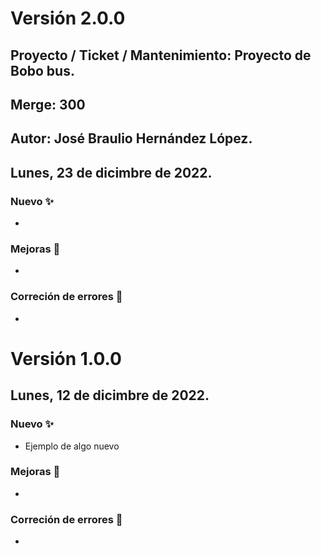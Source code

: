 # Versión 2.0.0

## Proyecto / Ticket / Mantenimiento: Proyecto de Bobo bus.

## Merge: 300

## Autor: José Braulio Hernández López.

## Lunes, 23 de dicimbre de 2022.

### Nuevo ✨

- 

### Mejoras 🙌

-

### Correción de errores 🐛

-

<!---

Cada vez que se realicen cambios en este archivo, es necesario dejar la versión y descripción 
del anterior compañero para llevar como una especie de historico de los cambios.

Dejo el cascarón:

# Versión X.Y.Z

## Lunes, 12 de dicimbre de 2022.

### Nuevo ✨

-

### Mejoras 🙌

-

### Correción de errores 🐛

-
--->

<!---

  Cambiar el número de versión de acuerdo a estas caracteristicas:

    El primero (X) se le conoce como versión mayor y nos indica la versión principal del software. Ejemplo: 1.0.0, 3.0.0
    El segundo (Y) se le conoce como versión menor y nos indica nuevas funcionalidades. Ejemplo: 1.2.0, 3.3.0
    El tercero (Z) se le conoce como revisión y nos indica que se hizo una revisión del código por algun fallo. Ejemplo: 1.2.2, 3.3.4

  ¿Cómo sabemos cuando cambiarlos y cuál cambiar?

    Versión mayor o X, cuando agreguemos nuevas funcionalidades importantes, puede ser como un nuevo modulo o característica clave para la funcionalidad.
    Versión menor o Y, cuando hacemos correcciones menores, cuando arreglamos un error y se agregan funcionalidades que no son cruciales para el proyecto.
    Revisión o Z, cada vez que entregamos el proyecto.

--->
# Versión 1.0.0
<!---
  Colocar la fecha en la cual se sube la versión.
--->
## Lunes, 12 de dicimbre de 2022.
<!---
  Llenar el apartado de acuerdo a las caracteristicas que se estan subiendo, ya se algo "Nuevo", "Mejoras" o "Correción de errores".
--->
### Nuevo ✨

- Ejemplo de algo nuevo

### Mejoras 🙌

-

### Correción de errores 🐛

-
